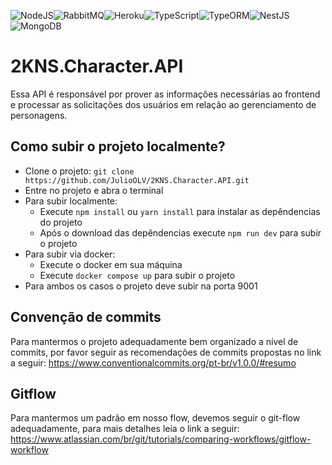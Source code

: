 ![NodeJS](https://img.shields.io/badge/node.js-6DA55F?style=for-the-badge&logo=node.js&logoColor=white)![RabbitMQ](https://img.shields.io/badge/Rabbitmq-FF6600?style=for-the-badge&logo=rabbitmq&logoColor=white)![Heroku](https://img.shields.io/badge/heroku-%23430098.svg?style=for-the-badge&logo=heroku&logoColor=white)![TypeScript](https://img.shields.io/badge/typescript-%23007ACC.svg?style=for-the-badge&logo=typescript&logoColor=white)![TypeORM](https://img.shields.io/badge/Typeform-262627.svg?style=for-the-badge&logo=Typeform&logoColor=white)![NestJS](https://img.shields.io/badge/NestJS-E0234E.svg?style=for-the-badge&logo=NestJS&logoColor=white)![MongoDB](https://img.shields.io/badge/MongoDB-47A248.svg?style=for-the-badge&logo=MongoDB&logoColor=white)

# 2KNS.Character.API

Essa API é responsável por prover as informações necessárias ao frontend e processar as solicitações dos usuários em relação ao gerenciamento de personagens.

## Como subir o projeto localmente?

- Clone o projeto: `git clone https://github.com/JulioOLV/2KNS.Character.API.git`
- Entre no projeto e abra o terminal
- Para subir localmente:
  - Execute `npm install` ou `yarn install` para instalar as depêndencias do projeto
  - Após o download das depêndencias execute `npm run dev` para subir o projeto
- Para subir via docker:
  - Execute o docker em sua máquina
  - Execute `docker compose up` para subir o projeto
- Para ambos os casos o projeto deve subir na porta 9001

## Convenção de commits
Para mantermos o projeto adequadamente bem organizado a nível de commits, por favor seguir as recomendações de commits propostas no link a seguir: https://www.conventionalcommits.org/pt-br/v1.0.0/#resumo

## Gitflow
Para mantermos um padrão em nosso flow, devemos seguir o git-flow adequadamente, para mais detalhes leia o link a seguir: https://www.atlassian.com/br/git/tutorials/comparing-workflows/gitflow-workflow
